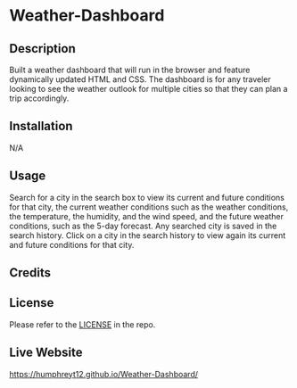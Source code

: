 # Weather-Dashboard

## Description
Built a weather dashboard that will run in the browser and feature dynamically updated HTML and CSS. The dashboard is for any traveler looking to see the weather outlook for multiple cities so that they can plan a trip accordingly.

## Installation
N/A

## Usage 
Search for a city in the search box to view its current and future conditions for that city, the  current weather conditions such as the weather conditions, the temperature, the humidity, and the wind speed, and the future weather conditions, such as the 5-day forecast. Any searched city is saved in the search history. Click on a city in the search history to view again its current and future conditions for that city.

## Credits 

## License
Please refer to the [LICENSE](./LICENSE) in the repo.

## Live Website 
https://humphreyt12.github.io/Weather-Dashboard/
